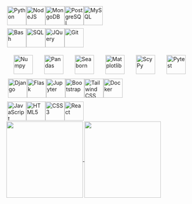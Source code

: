 
<div style="display: flex; align-items: center; padding: 2; margin-top: 4">
    <img src="https://raw.githubusercontent.com/danielcranney/readme-generator/main/public/icons/skills/python-colored.svg" width="50" height="50" alt="Python" />
    <img src="https://raw.githubusercontent.com/danielcranney/readme-generator/main/public/icons/skills/nodejs-colored.svg" width="50" height="50" alt="NodeJS" />
    <img src="https://raw.githubusercontent.com/danielcranney/readme-generator/main/public/icons/skills/mongodb-colored.svg" width="50" height="50" alt="MongoDB" />
    <img src="https://raw.githubusercontent.com/danielcranney/readme-generator/main/public/icons/skills/postgresql-colored.svg" width="50" height="50" alt="PostgreSQL" />
    <img src="https://pngimg.com/uploads/mysql/mysql_PNG23.png" width="50" height="50" alt="MySQL" />
</div>
<div style="display: flex; align-items: center; padding: 2; margin-top: 4">
    <img src="https://img.icons8.com/color/75/000000/console.png" width="50" height="50" alt="Bash" />
    <img src="https://images.freeimages.com/fic/images/icons/2420/coded/512/sql.png" width="50" height="50" alt="SQL" />
    <img src="https://icon-library.com/images/jquery-icon/jquery-icon-16.jpg" width="50" height="50" alt="JQuery" />
    <img src="https://raw.githubusercontent.com/danielcranney/readme-generator/main/public/icons/skills/git-colored.svg" width="50" height="50" alt="Git" />
</div>
<div style="display: flex; align-items: center; padding: 4; margin-top: 4">
    <img src="https://img.icons8.com/color/75/000000/numpy.png" width="50" height="50" alt="Numpy" style="margin: 10px 15px 0 15px;" />
    <img src="https://seeklogo.com/images/P/pandas-logo-776F6D45BB-seeklogo.com.png?v=637737823900000000" width="50" height="50" alt="Pandas" style="margin: 10px 15px 0 15px;" />
    <img src="https://vectorseek.com/wp-content/uploads/2023/12/seaborn-Logo-Vector.svg-.png" height="50" alt="Seaborn" style="margin: 10px 15px 0 15px;" />
    <img src="https://upload.wikimedia.org/wikipedia/commons/thumb/0/01/Created_with_Matplotlib-logo.svg/1024px-Created_with_Matplotlib-logo.svg.png" height="50" alt="Matplotlib" style="margin: 10px 15px 0 15px;" />
    <img src="https://static.wixstatic.com/media/2826fb_ff2e06dae16c47d99f31242123ff3b28~mv2.png/v1/crop/x_0,y_51,w_2000,h_1897/fill/w_156,h_148,al_c,q_85,usm_0.66_1.00_0.01,enc_auto/2022-scipy-logos-final-2000x2000.png" width="50" height="50" alt="ScyPy" style="margin: 10px 15px 0 15px;" />
    <img src="https://th.bing.com/th/id/OIP.Q8wda0dAVxrfxX650i7z0wAAAA?rs=1&pid=ImgDetMain" width="50" height="50" alt="Pytest" style="margin: 10px 15px 0 15px;" />
</div>
<div style="display: flex; align-items: center; padding: 4; margin-top: 4">
    <img src="https://aptuz-static-bucket.s3.amazonaws.com/static/img/django.png" height="50" alt="Django" />
    <img src="https://www.planeks.net/wp-content/uploads/2021/04/1-removebg-preview.png" height="50" alt="Flask" />
    <img src="https://seeklogo.com/images/J/jupyter-logo-A91705F539-seeklogo.com.png" width="50" height="50" alt="Jupyter" />
    <img src="https://raw.githubusercontent.com/danielcranney/readme-generator/main/public/icons/skills/bootstrap-colored.svg" width="50" height="50" alt="Bootstrap" />
    <img src="https://img.icons8.com/color/75/000000/tailwindcss.png" width="50" height="50" alt="Tailwind CSS" />
    <img src="https://raw.githubusercontent.com/danielcranney/readme-generator/main/public/icons/skills/docker-colored.svg" width="50" height="50" alt="Docker" />
</div>
<div style="display: flex; align-items: center; padding: 2; margin-top: 4">
    <img src="https://raw.githubusercontent.com/danielcranney/readme-generator/main/public/icons/skills/javascript-colored.svg" width="50" height="50" alt="JavaScript" />
    <img src="https://raw.githubusercontent.com/danielcranney/readme-generator/main/public/icons/skills/html5-colored.svg" width="50" height="50" alt="HTML5" />
    <img src="https://raw.githubusercontent.com/danielcranney/readme-generator/main/public/icons/skills/css3-colored.svg" width="50" height="50" alt="CSS3" />
    <img src="https://raw.githubusercontent.com/danielcranney/readme-generator/main/public/icons/skills/react-colored.svg" width="50" height="50" alt="React" />
</div>


<a href="https://github-readme-stats.vercel.app/api/top-langs/?username=Sinier-Dev-Tech&layout=compact&langs_count=20&theme=transparent">
  <img height=200 align="center" src="https://github-readme-stats.vercel.app/api/top-langs/?username=creinis&layout=compact&langs_count=20&theme=transparent&hide_title=true" />
</a>
<a href="https://github-readme-stats.vercel.app/api?username=Sinier-Dev-Tech&show_icons=true&theme=transparent">
  <img height=200 align="center" src="https://github-readme-stats.vercel.app/api?username=creinis&show_icons=true&theme=transparent&rank_icon=percentile&hide_title=true" />
</a>

